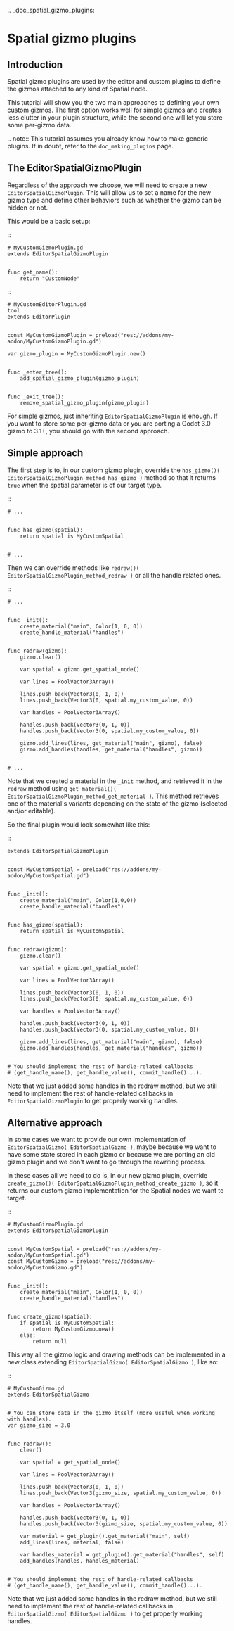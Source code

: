 .. _doc_spatial_gizmo_plugins:

Spatial gizmo plugins
=====================

Introduction
------------

Spatial gizmo plugins are used by the editor and custom plugins to define the
gizmos attached to any kind of Spatial node.

This tutorial will show you the two main approaches to defining your own custom
gizmos. The first option works well for simple gizmos and creates less clutter in
your plugin structure, while the second one will let you store some per-gizmo data.

.. note:: This tutorial assumes you already know how to make generic plugins. If
          in doubt, refer to the `doc_making_plugins` page.

The EditorSpatialGizmoPlugin
----------------------------

Regardless of the approach we choose, we will need to create a new
`EditorSpatialGizmoPlugin`. This will allow
us to set a name for the new gizmo type and define other behaviors such as whether
the gizmo can be hidden or not.

This would be a basic setup:

::

    # MyCustomGizmoPlugin.gd
    extends EditorSpatialGizmoPlugin


    func get_name():
        return "CustomNode"


::

    # MyCustomEditorPlugin.gd
    tool
    extends EditorPlugin


    const MyCustomGizmoPlugin = preload("res://addons/my-addon/MyCustomGizmoPlugin.gd")

    var gizmo_plugin = MyCustomGizmoPlugin.new()


    func _enter_tree():
        add_spatial_gizmo_plugin(gizmo_plugin)


    func _exit_tree():
        remove_spatial_gizmo_plugin(gizmo_plugin)


For simple gizmos, just inheriting `EditorSpatialGizmoPlugin`
is enough. If you want to store some per-gizmo data or you are porting a Godot 3.0 gizmo
to 3.1+, you should go with the second approach.


Simple approach
---------------

The first step is to, in our custom gizmo plugin, override the `has_gizmo()( EditorSpatialGizmoPlugin_method_has_gizmo )`
method so that it returns `true` when the spatial parameter is of our target type.

::

    # ...


    func has_gizmo(spatial):
        return spatial is MyCustomSpatial


    # ...

Then we can override methods like `redraw()( EditorSpatialGizmoPlugin_method_redraw )`
or all the handle related ones.

::

    # ...


    func _init():
        create_material("main", Color(1, 0, 0))
        create_handle_material("handles")


    func redraw(gizmo):
        gizmo.clear()

        var spatial = gizmo.get_spatial_node()

        var lines = PoolVector3Array()

        lines.push_back(Vector3(0, 1, 0))
        lines.push_back(Vector3(0, spatial.my_custom_value, 0))

        var handles = PoolVector3Array()

        handles.push_back(Vector3(0, 1, 0))
        handles.push_back(Vector3(0, spatial.my_custom_value, 0))

        gizmo.add_lines(lines, get_material("main", gizmo), false)
        gizmo.add_handles(handles, get_material("handles", gizmo))


    # ...

Note that we created a material in the `_init` method, and retrieved it in the `redraw`
method using `get_material()( EditorSpatialGizmoPlugin_method_get_material )`. This
method retrieves one of the material's variants depending on the state of the gizmo
(selected and/or editable).

So the final plugin would look somewhat like this:

::

    extends EditorSpatialGizmoPlugin


    const MyCustomSpatial = preload("res://addons/my-addon/MyCustomSpatial.gd")


    func _init():
        create_material("main", Color(1,0,0))
        create_handle_material("handles")


    func has_gizmo(spatial):
        return spatial is MyCustomSpatial


    func redraw(gizmo):
        gizmo.clear()

        var spatial = gizmo.get_spatial_node()

        var lines = PoolVector3Array()

        lines.push_back(Vector3(0, 1, 0))
        lines.push_back(Vector3(0, spatial.my_custom_value, 0))

        var handles = PoolVector3Array()

        handles.push_back(Vector3(0, 1, 0))
        handles.push_back(Vector3(0, spatial.my_custom_value, 0))

        gizmo.add_lines(lines, get_material("main", gizmo), false)
        gizmo.add_handles(handles, get_material("handles", gizmo))


    # You should implement the rest of handle-related callbacks
    # (get_handle_name(), get_handle_value(), commit_handle()...).

Note that we just added some handles in the redraw method, but we still need to implement
the rest of handle-related callbacks in `EditorSpatialGizmoPlugin`
to get properly working handles.

Alternative approach
--------------------

In some cases we want to provide our own implementation of `EditorSpatialGizmo( EditorSpatialGizmo )`,
maybe because we want to have some state stored in each gizmo or because we are porting
an old gizmo plugin and we don't want to go through the rewriting process.

In these cases all we need to do is, in our new gizmo plugin, override
`create_gizmo()( EditorSpatialGizmoPlugin_method_create_gizmo )`, so it returns our custom gizmo implementation
for the Spatial nodes we want to target.

::

    # MyCustomGizmoPlugin.gd
    extends EditorSpatialGizmoPlugin


    const MyCustomSpatial = preload("res://addons/my-addon/MyCustomSpatial.gd")
    const MyCustomGizmo = preload("res://addons/my-addon/MyCustomGizmo.gd")


    func _init():
        create_material("main", Color(1, 0, 0))
        create_handle_material("handles")


    func create_gizmo(spatial):
        if spatial is MyCustomSpatial:
            return MyCustomGizmo.new()
        else:
            return null

This way all the gizmo logic and drawing methods can be implemented in a new class extending
`EditorSpatialGizmo( EditorSpatialGizmo )`, like so:

::

    # MyCustomGizmo.gd
    extends EditorSpatialGizmo


    # You can store data in the gizmo itself (more useful when working with handles).
    var gizmo_size = 3.0


    func redraw():
        clear()

        var spatial = get_spatial_node()

        var lines = PoolVector3Array()

        lines.push_back(Vector3(0, 1, 0))
        lines.push_back(Vector3(gizmo_size, spatial.my_custom_value, 0))

        var handles = PoolVector3Array()

        handles.push_back(Vector3(0, 1, 0))
        handles.push_back(Vector3(gizmo_size, spatial.my_custom_value, 0))

        var material = get_plugin().get_material("main", self)
        add_lines(lines, material, false)

        var handles_material = get_plugin().get_material("handles", self)
        add_handles(handles, handles_material)


    # You should implement the rest of handle-related callbacks
    # (get_handle_name(), get_handle_value(), commit_handle()...).

Note that we just added some handles in the redraw method, but we still need to implement
the rest of handle-related callbacks in `EditorSpatialGizmo( EditorSpatialGizmo )`
to get properly working handles.
